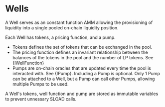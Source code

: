 # Wells
A Well serves as an constant function AMM allowing the provisioning of liquidity into a single pooled on-chain liquidity position.

Each Well has tokens, a pricing function, and a pump.
- Tokens defines the set of tokens that can be exchanged in the pool.
- The pricing function defines an invariant relationship between the balances of the tokens in the pool and the number of LP tokens. See {IWellFunction}
- Pumps are on-chain oracles that are updated every time the pool is interacted with. See {IPump}. Including a Pump is optional. Only 1 Pump can be attached to a Well, but a Pump can call other Pumps, allowing multiple Pumps to be used.

A Well's tokens, well function and pump are stored as immutable variables to prevent unnessary SLOAD calls.
